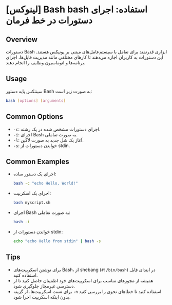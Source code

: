 # [لینوکس] Bash bash استفاده: اجرای دستورات در خط فرمان

## Overview
دستورات Bash ابزاری قدرتمند برای تعامل با سیستم‌عامل‌های مبتنی بر یونیکس هستند. این دستورات به کاربران اجازه می‌دهند تا کارهای مختلفی مانند مدیریت فایل‌ها، اجرای برنامه‌ها و اتوماسیون وظایف را انجام دهند.

## Usage
سینتکس پایه دستور Bash به صورت زیر است:

```bash
bash [options] [arguments]
```

## Common Options
- `-c`: اجرای دستورات مشخص شده در یک رشته.
- `-i`: اجرای Bash به صورت تعاملی.
- `-l`: آغاز یک شل جدید به صورت لاگین.
- `-s`: خواندن دستورات از stdin.

## Common Examples
- اجرای یک دستور ساده:
  ```bash
  bash -c "echo Hello, World!"
  ```

- اجرای یک اسکریپت:
  ```bash
  bash myscript.sh
  ```

- اجرای Bash به صورت تعاملی:
  ```bash
  bash -i
  ```

- خواندن دستورات از stdin:
  ```bash
  echo "echo Hello from stdin" | bash -s
  ```

## Tips
- برای نوشتن اسکریپت‌های Bash، از shebang (`#!/bin/bash`) در ابتدای فایل استفاده کنید.
- همیشه از مجوزهای مناسب برای اسکریپت‌های خود اطمینان حاصل کنید تا از دسترسی غیرمجاز جلوگیری شود.
- برای تست اسکریپت‌ها، از گزینه `-n` استفاده کنید تا خطاهای نحوی را بررسی کنید بدون اینکه اسکریپت اجرا شود.